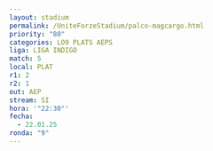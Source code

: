 ```yaml
---
layout: stadium
permalink: /UniteForzeStadium/palco-magcargo.html
priority: "80"
categories: LO9 PLATS AEPS
liga: LIGA INDIGO
match: 5
local: PLAT
r1: 2
r2: 1
out: AEP
stream: SI
hora: '"22:30"'
fecha:
  - 22.01.25
ronda: "9"
---
```

